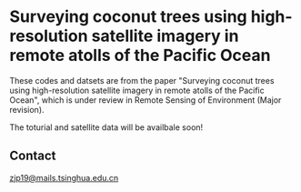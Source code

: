 # Surveying coconut trees using high-resolution satellite imagery in remote atolls of the Pacific Ocean

These codes and datsets are from the paper "Surveying coconut trees using high-resolution satellite imagery in remote atolls of the Pacific Ocean", which is under review in Remote Sensing of Environment (Major revision).


The toturial and satellite data will be availbale soon!


## Contact

zjp19@mails.tsinghua.edu.cn
